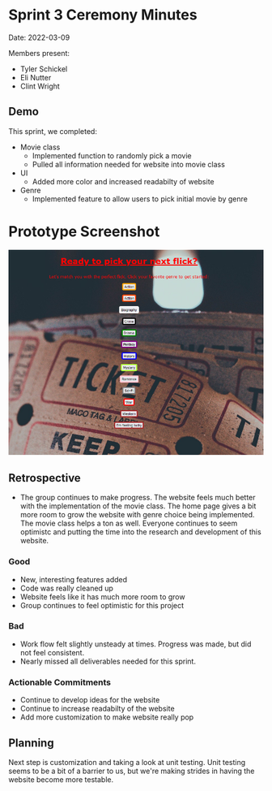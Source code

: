 # Sprint 3 Ceremony Minutes
  
Date: 2022-03-09

Members present:

* Tyler Schickel
* Eli Nutter
* Clint Wright
  
## Demo

This sprint, we completed:

* Movie class
  * Implemented function to randomly pick a movie
  * Pulled all information needed for website into movie class
* UI
  * Added more color and increased readabilty of website
* Genre 
  * Implemented feature to allow users to pick initial movie by genre

# Prototype Screenshot
![Homepage](/docs/images/Sprint3_Home.png?raw=true)

## Retrospective

* The group continues to make progress. The website feels much better with the implementation of the movie class. The home page gives a bit more room to grow the website with genre choice being implemented. The movie class helps a ton as well. Everyone continues to seem optimistc and putting the time into the research and development of this website. 

### Good

* New, interesting features added
* Code was really cleaned up
* Website feels like it has much more room to grow
* Group continues to feel optimistic for this project

### Bad

* Work flow felt slightly unsteady at times. Progress was made, but did not feel consistent. 
* Nearly missed all deliverables needed for this sprint.

### Actionable Commitments

* Continue to develop ideas for the website
* Continue to increase readabilty of the website
* Add more customization to make website really pop

## Planning

Next step is customization and taking a look at unit testing. Unit testing seems to be a bit of a barrier to us, but we're making strides in having the website become more testable. 
